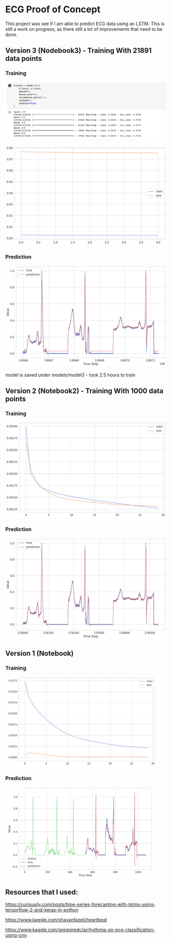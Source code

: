 # ECG Proof of Concept

This project was see if I am able to predict ECG data using an LSTM. This is still a work on progress, as there still a lot of improvements that need to be done. 

## Version 3 (Nodebook3) - Training With 21891 data points

### Training

![](images/Notebook_3_Training.png)

![](images/Training_3.png)

### Prediction

![](images/ECG_Prediction_3.png)

model is saved under models/model3 - took 2.5 hours to train

## Version 2 (Notebook2) - Training With 1000 data points

### Training

![](images/Training_2.png)

### Prediction 

![](images/ECG_Prediction_2.png)


## Version 1 (Notebook)

### Training

![](images/Training.png)

### Prediction

![](images/ECG_Prediction.png)

## Resources that I used: 

https://curiousily.com/posts/time-series-forecasting-with-lstms-using-tensorflow-2-and-keras-in-python

https://www.kaggle.com/shayanfazeli/heartbeat

https://www.kaggle.com/gregoiredc/arrhythmia-on-ecg-classification-using-cnn


